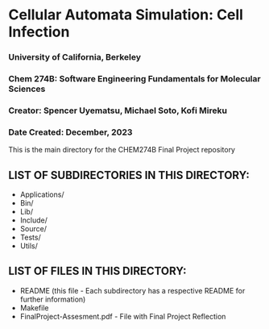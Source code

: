 # Cellular Automata Simulation: Cell Infection

### University of California, Berkeley
### Chem 274B: Software Engineering Fundamentals for Molecular Sciences 

### Creator:  Spencer Uyematsu, Michael Soto, Kofi Mireku
### Date Created: December, 2023

This is the main directory for the CHEM274B Final Project repository

## LIST OF SUBDIRECTORIES IN THIS DIRECTORY:
- Applications/ 
- Bin/ 
- Lib/ 
- Include/
- Source/ 
- Tests/ 
- Utils/ 

## LIST OF FILES IN THIS DIRECTORY:
- README (this file - Each subdirectory has a respective README for further information)
- Makefile
- FinalProject-Assesment.pdf - File with Final Project Reflection
